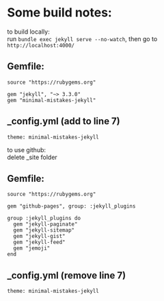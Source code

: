 # Some build notes:

to build locally:  
run `bundle exec jekyll serve --no-watch`, then go to `http://localhost:4000/`  
## Gemfile:
```
source "https://rubygems.org"

gem "jekyll", "~> 3.3.0"
gem "minimal-mistakes-jekyll"
```
## _config.yml (add to line 7)
```
theme: minimal-mistakes-jekyll
```


to use github:  
delete _site folder  
## Gemfile:
```
source "https://rubygems.org"

gem "github-pages", group: :jekyll_plugins

group :jekyll_plugins do
  gem "jekyll-paginate"
  gem "jekyll-sitemap"
  gem "jekyll-gist"
  gem "jekyll-feed"
  gem "jemoji"
end
```
## _config.yml (remove line 7)
```
theme: minimal-mistakes-jekyll
```